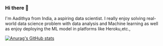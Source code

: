 ### Hi there 👋
I'm Aadithya from India, a aspiring data scientist. I really enjoy solving real-world data science problem with data analysis and Machine learning as well as enjoy deploying the ML model in platforms like Heroku,etc.,


[![Anurag's GitHub stats](https://github-readme-stats.vercel.app/api?username=aadithyajp)](https://github.com/anuraghazra/github-readme-stats)
